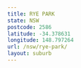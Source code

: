 ```yaml
---
title: RYE PARK
state: NSW
postcode: 2586
latitude: -34.378631
longitude: 148.797264
url: /nsw/rye-park/
layout: suburb
---
```

